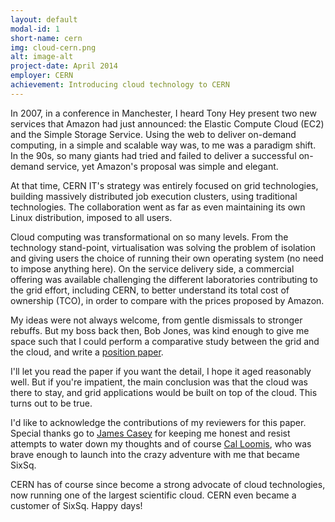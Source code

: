 ```yaml
---
layout: default
modal-id: 1
short-name: cern
img: cloud-cern.png
alt: image-alt
project-date: April 2014
employer: CERN
achievement: Introducing cloud technology to CERN
---
```


In 2007, in a conference in Manchester, I heard Tony Hey present two new services that Amazon had just announced: the Elastic Compute Cloud (EC2) and the Simple Storage Service. Using the web to deliver on-demand computing, in a simple and scalable way was, to me was a paradigm shift. In the 90s, so many giants had tried and failed to deliver a successful on-demand service, yet Amazon's proposal was simple and elegant.

At that time, CERN IT's strategy was entirely focused on grid technologies, building massively distributed job execution clusters, using traditional technologies. The collaboration went as far as even maintaining its own Linux distribution, imposed to all users.

Cloud computing was transformational on so many levels. From the technology stand-point, virtualisation was solving the problem of isolation and giving users the choice of running their own operating system (no need to impose anything here). On the service delivery side, a commercial offering was available challenging the different laboratories contributing to the grid effort, including CERN, to better understand its total cost of ownership (TCO), in order to compare with the prices proposed by Amazon.

My ideas were not always welcome, from gentle dismissals to stronger rebuffs.  But my boss back then, Bob Jones, was kind enough to give me space such that I could perform a comparative study between the grid and the cloud, and write a [position paper](https://edms.cern.ch/ui/file/925013/4/EGEE-Grid-Cloud-v1_2.pdf).

I'll let you read the paper if you want the detail, I hope it aged reasonably well.  But if you're impatient, the main conclusion was that the cloud was there to stay, and grid applications would be built on top of the cloud. This turns out to be true.

I'd like to acknowledge the contributions of my reviewers for this paper. Special thanks go to [James Casey](https://www.linkedin.com/in/jamesc000) for keeping me honest and resist attempts to water down my thoughts and of course [Cal Loomis](https://www.linkedin.com/in/charlesloomis), who was brave enough to launch into the crazy adventure with me that became SixSq.

CERN has of course since become a strong advocate of cloud technologies, now running one of the largest scientific cloud. CERN even became a customer of SixSq. Happy days!
